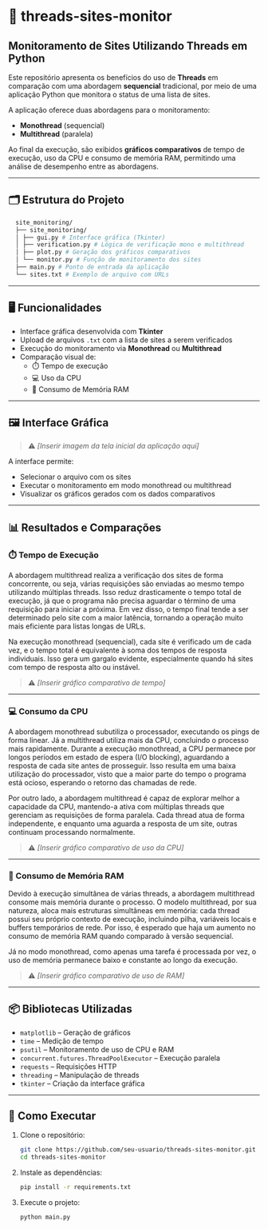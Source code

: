 # 🧵 threads-sites-monitor
## Monitoramento de Sites Utilizando Threads em Python

Este repositório apresenta os benefícios do uso de **Threads** em comparação com uma abordagem **sequencial** tradicional, por meio de uma aplicação Python que monitora o status de uma lista de sites.

A aplicação oferece duas abordagens para o monitoramento:
- **Monothread** (sequencial)
- **Multithread** (paralela)

Ao final da execução, são exibidos **gráficos comparativos** de tempo de execução, uso da CPU e consumo de memória RAM, permitindo uma análise de desempenho entre as abordagens.

---

## 🗂️ Estrutura do Projeto
```bash
  site_monitoring/
  ├── site_monitoring/
  │ ├── gui.py # Interface gráfica (Tkinter)
  │ ├── verification.py # Lógica de verificação mono e multithread
  │ ├── plot.py # Geração dos gráficos comparativos
  │ └── monitor.py # Função de monitoramento dos sites
  ├── main.py # Ponto de entrada da aplicação
  └── sites.txt # Exemplo de arquivo com URLs
```  

---

## 🖥️ Funcionalidades

- Interface gráfica desenvolvida com **Tkinter**
- Upload de arquivos `.txt` com a lista de sites a serem verificados
- Execução do monitoramento via **Monothread** ou **Multithread**
- Comparação visual de:
  - ⏱️ Tempo de execução
  - 💻 Uso da CPU
  - 🧠 Consumo de Memória RAM

---

## 🖼️ Interface Gráfica

> ⚠️ *[Inserir imagem da tela inicial da aplicação aqui]*

A interface permite:
- Selecionar o arquivo com os sites
- Executar o monitoramento em modo monothread ou multithread
- Visualizar os gráficos gerados com os dados comparativos

---

## 📊 Resultados e Comparações

### ⏱️ Tempo de Execução

A abordagem multithread realiza a verificação dos sites de forma concorrente, ou seja, várias requisições são enviadas ao mesmo tempo utilizando múltiplas threads. Isso reduz drasticamente o tempo total de execução, já que o programa não precisa aguardar o término de uma requisição para iniciar a próxima. Em vez disso, o tempo final tende a ser determinado pelo site com a maior latência, tornando a operação muito mais eficiente para listas longas de URLs.

Na execução monothread (sequencial), cada site é verificado um de cada vez, e o tempo total é equivalente à soma dos tempos de resposta individuais. Isso gera um gargalo evidente, especialmente quando há sites com tempo de resposta alto ou instável.

> ⚠️ *[Inserir gráfico comparativo de tempo]*

--- 

### 💻 Consumo da CPU

A abordagem monothread subutiliza o processador, executando os pings de forma linear. Já a multithread utiliza mais da CPU, concluindo o processo mais rapidamente.
Durante a execução monothread, a CPU permanece por longos períodos em estado de espera (I/O blocking), aguardando a resposta de cada site antes de prosseguir. Isso resulta em uma baixa utilização do processador, visto que a maior parte do tempo o programa está ocioso, esperando o retorno das chamadas de rede.

Por outro lado, a abordagem multithread é capaz de explorar melhor a capacidade da CPU, mantendo-a ativa com múltiplas threads que gerenciam as requisições de forma paralela. Cada thread atua de forma independente, e enquanto uma aguarda a resposta de um site, outras continuam processando normalmente.


> ⚠️ *[Inserir gráfico comparativo de uso da CPU]*

---

### 🧠 Consumo de Memória RAM

Devido à execução simultânea de várias threads, a abordagem multithread consome mais memória durante o processo.
O modelo multithread, por sua natureza, aloca mais estruturas simultâneas em memória: cada thread possui seu próprio contexto de execução, incluindo pilha, variáveis locais e buffers temporários de rede. Por isso, é esperado que haja um aumento no consumo de memória RAM quando comparado à versão sequencial.

Já no modo monothread, como apenas uma tarefa é processada por vez, o uso de memória permanece baixo e constante ao longo da execução.

> ⚠️ *[Inserir gráfico comparativo de uso de RAM]*

---

## 📦 Bibliotecas Utilizadas

- `matplotlib` – Geração de gráficos
- `time` – Medição de tempo
- `psutil` – Monitoramento de uso de CPU e RAM
- `concurrent.futures.ThreadPoolExecutor` – Execução paralela
- `requests` – Requisições HTTP
- `threading` – Manipulação de threads
- `tkinter` – Criação da interface gráfica

---

## 🚀 Como Executar

1. Clone o repositório:
   ```bash
   git clone https://github.com/seu-usuario/threads-sites-monitor.git
   cd threads-sites-monitor
   ```
2. Instale as dependências:
   ```bash
   pip install -r requirements.txt
   ```
3. Execute o projeto:
   ```bash
   python main.py
   ```
